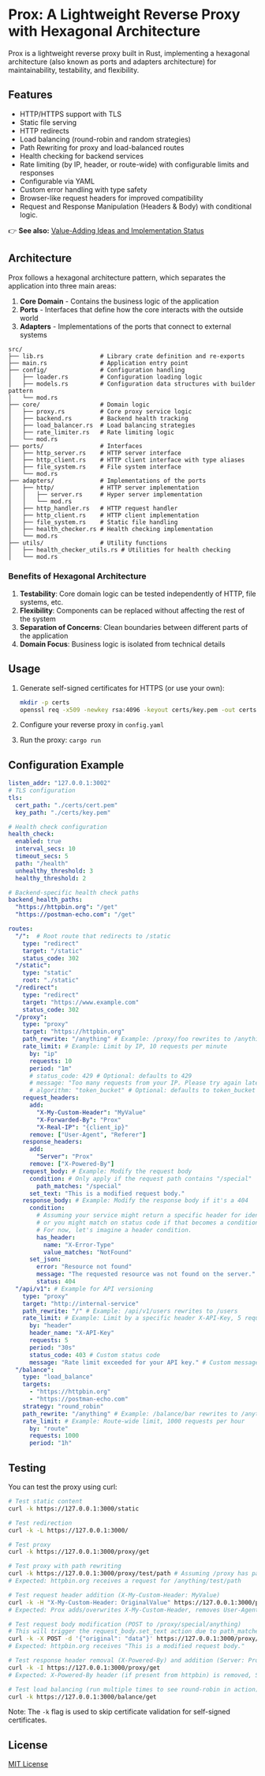 # Prox: A Lightweight Reverse Proxy with Hexagonal Architecture

Prox is a lightweight reverse proxy built in Rust, implementing a hexagonal architecture (also known as ports and adapters architecture) for maintainability, testability, and flexibility.

## Features

- HTTP/HTTPS support with TLS
- Static file serving
- HTTP redirects
- Load balancing (round-robin and random strategies)
- Path Rewriting for proxy and load-balanced routes
- Health checking for backend services
- Rate limiting (by IP, header, or route-wide) with configurable limits and responses
- Configurable via YAML
- Custom error handling with type safety
- Browser-like request headers for improved compatibility
- Request and Response Manipulation (Headers & Body) with conditional logic.

👉 **See also:** [Value-Adding Ideas and Implementation Status](docs/REVERSE_PROXY_VALUE_ADDITIONS.md)

## Architecture

Prox follows a hexagonal architecture pattern, which separates the application into three main areas:

1. **Core Domain** - Contains the business logic of the application
2. **Ports** - Interfaces that define how the core interacts with the outside world
3. **Adapters** - Implementations of the ports that connect to external systems

```
src/
├── lib.rs                # Library crate definition and re-exports
├── main.rs               # Application entry point 
├── config/               # Configuration handling
│   ├── loader.rs         # Configuration loading logic
│   ├── models.rs         # Configuration data structures with builder pattern
│   └── mod.rs           
├── core/                 # Domain logic
│   ├── proxy.rs          # Core proxy service logic
│   ├── backend.rs        # Backend health tracking
│   ├── load_balancer.rs  # Load balancing strategies
│   ├── rate_limiter.rs   # Rate limiting logic
│   └── mod.rs
├── ports/                # Interfaces
│   ├── http_server.rs    # HTTP server interface
│   ├── http_client.rs    # HTTP client interface with type aliases
│   ├── file_system.rs    # File system interface
│   └── mod.rs
├── adapters/             # Implementations of the ports
│   ├── http/             # HTTP server implementation
│   │   ├── server.rs     # Hyper server implementation
│   │   └── mod.rs
│   ├── http_handler.rs   # HTTP request handler
│   ├── http_client.rs    # HTTP client implementation
│   ├── file_system.rs    # Static file handling
│   ├── health_checker.rs # Health checking implementation
│   └── mod.rs
├── utils/                # Utility functions
│   ├── health_checker_utils.rs # Utilities for health checking
│   └── mod.rs
```

### Benefits of Hexagonal Architecture

1. **Testability**: Core domain logic can be tested independently of HTTP, file systems, etc.
2. **Flexibility**: Components can be replaced without affecting the rest of the system
3. **Separation of Concerns**: Clean boundaries between different parts of the application
4. **Domain Focus**: Business logic is isolated from technical details


## Usage

1. Generate self-signed certificates for HTTPS (or use your own):
   ```bash
   mkdir -p certs
   openssl req -x509 -newkey rsa:4096 -keyout certs/key.pem -out certs/cert.pem -days 365 -nodes -subj '/CN=localhost'
   ```

2. Configure your reverse proxy in `config.yaml`

3. Run the proxy: `cargo run`

## Configuration Example

```yaml
listen_addr: "127.0.0.1:3002"
# TLS configuration
tls:
  cert_path: "./certs/cert.pem"
  key_path: "./certs/key.pem"

# Health check configuration
health_check:
  enabled: true
  interval_secs: 10
  timeout_secs: 5
  path: "/health"
  unhealthy_threshold: 3
  healthy_threshold: 2

# Backend-specific health check paths
backend_health_paths:
  "https://httpbin.org": "/get"
  "https://postman-echo.com": "/get"

routes:
  "/":  # Root route that redirects to /static
    type: "redirect"
    target: "/static"
    status_code: 302
  "/static":
    type: "static"
    root: "./static"
  "/redirect":
    type: "redirect"
    target: "https://www.example.com"
    status_code: 302
  "/proxy":
    type: "proxy"
    target: "https://httpbin.org"
    path_rewrite: "/anything" # Example: /proxy/foo rewrites to /anything/foo
    rate_limit: # Example: Limit by IP, 10 requests per minute
      by: "ip"
      requests: 10
      period: "1m"
      # status_code: 429 # Optional: defaults to 429
      # message: "Too many requests from your IP. Please try again later." # Optional: defaults to "Too Many Requests"
      # algorithm: "token_bucket" # Optional: defaults to token_bucket (current default)
    request_headers:
      add:
        "X-My-Custom-Header": "MyValue"
        "X-Forwarded-By": "Prox"
        "X-Real-IP": "{client_ip}"
      remove: ["User-Agent", "Referer"]
    response_headers:
      add:
        "Server": "Prox"
      remove: ["X-Powered-By"]
    request_body: # Example: Modify the request body
      condition: # Only apply if the request path contains "/special"
        path_matches: "/special"
      set_text: "This is a modified request body."
    response_body: # Example: Modify the response body if it's a 404
      condition:
        # Assuming your service might return a specific header for identifiable errors
        # or you might match on status code if that becomes a condition option.
        # For now, let's imagine a header condition.
        has_header:
          name: "X-Error-Type"
          value_matches: "NotFound"
      set_json:
        error: "Resource not found"
        message: "The requested resource was not found on the server."
        status: 404
  "/api/v1": # Example for API versioning
    type: "proxy"
    target: "http://internal-service"
    path_rewrite: "/" # Example: /api/v1/users rewrites to /users
    rate_limit: # Example: Limit by a specific header X-API-Key, 5 requests per 30 seconds
      by: "header"
      header_name: "X-API-Key"
      requests: 5
      period: "30s"
      status_code: 403 # Custom status code
      message: "Rate limit exceeded for your API key." # Custom message
  "/balance":
    type: "load_balance"
    targets:
      - "https://httpbin.org"
      - "https://postman-echo.com" 
    strategy: "round_robin"
    path_rewrite: "/anything" # Example: /balance/bar rewrites to /anything/bar
    rate_limit: # Example: Route-wide limit, 1000 requests per hour
      by: "route"
      requests: 1000
      period: "1h"
```

## Testing

You can test the proxy using curl:

```bash
# Test static content
curl -k https://127.0.0.1:3000/static

# Test redirection
curl -k -L https://127.0.0.1:3000/

# Test proxy
curl -k https://127.0.0.1:3000/proxy/get

# Test proxy with path rewriting
curl -k https://127.0.0.1:3000/proxy/test/path # Assuming /proxy has path_rewrite: "/anything"
# Expected: httpbin.org receives a request for /anything/test/path

# Test request header addition (X-My-Custom-Header: MyValue)
curl -k -H "X-My-Custom-Header: OriginalValue" https://127.0.0.1:3000/proxy/headers -v
# Expected: Prox adds/overwrites X-My-Custom-Header, removes User-Agent, adds X-Real-IP

# Test request body modification (POST to /proxy/special/anything)
# This will trigger the request_body.set_text action due to path_matches: "/special"
curl -k -X POST -d '{"original": "data"}' https://127.0.0.1:3000/proxy/special/post -H "Content-Type: application/json"
# Expected: httpbin.org receives "This is a modified request body."

# Test response header removal (X-Powered-By) and addition (Server: Prox)
curl -k -I https://127.0.0.1:3000/proxy/get
# Expected: X-Powered-By header (if present from httpbin) is removed, Server: Prox is added.

# Test load balancing (run multiple times to see round-robin in action)
curl -k https://127.0.0.1:3000/balance/get
```

Note: The `-k` flag is used to skip certificate validation for self-signed certificates.

## License

[MIT License](LICENSE)